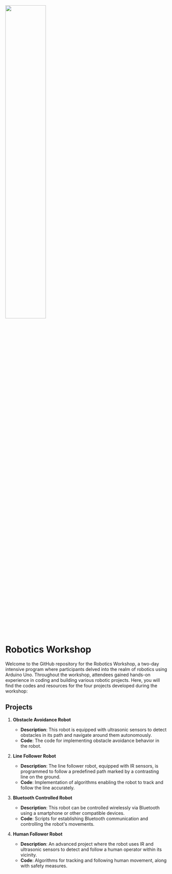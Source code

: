 
<img src="https://media.giphy.com/media/v1.Y2lkPTc5MGI3NjExaWV0NTdmeWQwY2R0cjRqdjRvaDFveGp4cTdqMHpwdHlrM21kOWd3MCZlcD12MV9pbnRlcm5hbF9naWZfYnlfaWQmY3Q9Zw/fluCn2cK6K8bpiWw0i/giphy-downsized-large.gif" height="50%" width="50%">

# Robotics Workshop

Welcome to the GitHub repository for the Robotics Workshop, a two-day intensive program where participants delved into the realm of robotics using Arduino Uno. Throughout the workshop, attendees gained hands-on experience in coding and building various robotic projects. Here, you will find the codes and resources for the four projects developed during the workshop:

## Projects

1. **Obstacle Avoidance Robot**
   - **Description**: This robot is equipped with ultrasonic sensors to detect obstacles in its path and navigate around them autonomously.
   - **Code**: The code for implementing obstacle avoidance behavior in the robot.

2. **Line Follower Robot**
   - **Description**: The line follower robot, equipped with IR sensors, is programmed to follow a predefined path marked by a contrasting line on the ground.
   - **Code**: Implementation of algorithms enabling the robot to track and follow the line accurately.

3. **Bluetooth Controlled Robot**
   - **Description**: This robot can be controlled wirelessly via Bluetooth using a smartphone or other compatible devices.
   - **Code**: Scripts for establishing Bluetooth communication and controlling the robot's movements.

4. **Human Follower Robot**
   - **Description**: An advanced project where the robot uses IR and ultrasonic sensors to detect and follow a human operator within its vicinity.
   - **Code**: Algorithms for tracking and following human movement, along with safety measures.

